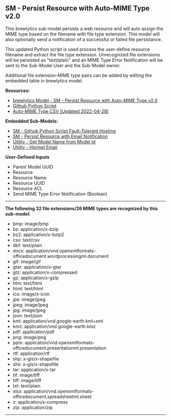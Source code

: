 ## SM - Persist Resource with Auto-MIME Type v2.0

This brewlytics sub-model persists a web resource and will auto assign the MIME type based on the filename with file type extension. This model will also optionally send a notification of a successful or failed file persistance.

This updated Python script is used process the user-define resource filename and extract the file type extension. Unrecognized file extensions will be persisted as "text/plain" and an MIME Type Error Notification will be sent to the Sub-Model User and the Sub-Model owner. 

Additional file extension-MIME type pairs can be added by editing the embedded table in brewlytics model.

**Resources:**
* [brewlytics Model - SM - Persist Resource with Auto-MIME Type v2.0](https://demo.brewlytics.com/app/#/build/21ee0049-1529-4c29-a2f3-61c3973f3b22)
* [Github Python Script]()
* [Auto-MIME Type CSV (Updated 2022-04-28)](https://github.com/outsideken/brewlytics/blob/main/submodels/Auto-MIME%20Types%20(2022-04-28).csv)

**Embedded Sub-Models:**
* [SM - Github Python Script Fault-Tolerant Hosting](https://demo.brewlytics.com/app/#/build/53b3540c-28e5-4028-e9a6-5426e58f6e55)
* [SM - Persist Resource with Email Notification](https://demo.brewlytics.com/app/#/build/858214aa-0574-48e1-be8a-666efe8445b5)
* [Utility - Get Model Name from Model Id](https://demo.brewlytics.com/app/#/build/92b995d5-cd32-4559-be72-d4d07486a843)
* [Utility - Hormel Email](https://demo.brewlytics.com/app/#/build/defa84ef-b27e-44c2-f999-7f6bcfbde164)

**User-Defined Inputs**
* Parent Model UUID
* Resource
* Resource Name
* Resource UUID
* Resource ACL
* Send MIME Type Error Notification (Boolean)

<hr>

**The following 32 file extensions/26 MIME types are recognized by this sub-model:**

* bmp: image/bmp
* bz: application/x-bzip
* bz2: application/x-bzip2
* csv: text/csv
* dbf: text/plain
* docx: application/vnd.openxmlformats-officedocument.wordprocessingml.document
* gif: image/gif
* gtar: application/x-gtar
* gtz: application/x-compressed
* gz: application/x-gzip
* htm: text/html
* html: text/html
* ico: image/x-icon
* jpe: image/jpeg
* jpeg: image/jpeg
* jpg: image/jpeg
* json: text/json
* kml: application/vnd.google-earth.kml+xml
* kmz: application/vnd.google-earth.kmz
* pdf: application/pdf
* png: image/png
* pptx: application/vnd.openxmlformats-officedocument.presentationml.presentation
* rtf: application/rtf
* shp: x-gis/x-shapefile
* shx: x-gis/x-shapefile
* tar: application/x-tar
* tif: image/tiff
* tiff: image/tiff
* txt: text/plain
* xlsx: application/vnd.openxmlformats-officedocument.spreadsheetml.sheet
* z: application/x-compress
* zip: application/zip

<hr>

